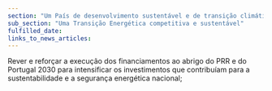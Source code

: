 ```yaml
---
section: "Um País de desenvolvimento sustentável e de transição climática"
sub_section: "Uma Transição Energética competitiva e sustentável"
fulfilled_date:
links_to_news_articles:
---
```


Rever e reforçar a execução dos financiamentos ao abrigo do PRR e do Portugal 2030 para intensificar os investimentos que contribuíam para a sustentabilidade e a segurança energética nacional;